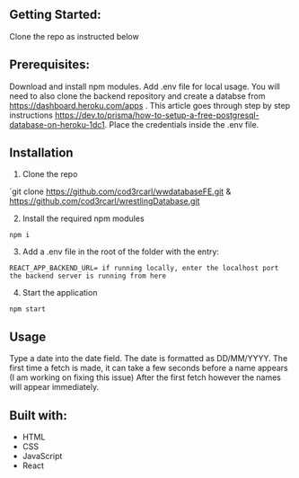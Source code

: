 ## Getting Started:

Clone the repo as instructed below

## Prerequisites:

Download and install npm modules. Add .env file for local usage. You will need to also clone the backend repository and create a databse from
https://dashboard.heroku.com/apps . This article goes through step by step instructions https://dev.to/prisma/how-to-setup-a-free-postgresql-database-on-heroku-1dc1. Place the credentials inside the .env file.

## Installation

1.  Clone the repo

`git clone https://github.com/cod3rcarl/wwdatabaseFE.git &
https://github.com/cod3rcarl/wrestlingDatabase.git

2. Install the required npm modules

`npm i`

3. Add a .env file in the root of the folder with the entry:

`REACT_APP_BACKEND_URL= if running locally, enter the localhost port the backend server is running from here`

4. Start the application

`npm start`

## Usage

Type a date into the date field. The date is formatted as DD/MM/YYYY. The first time a fetch is made, it can take a few seconds before a name appears (I am working on fixing this issue) After the first fetch however the names will appear immediately.

## Built with:

- HTML
- CSS
- JavaScript
- React
